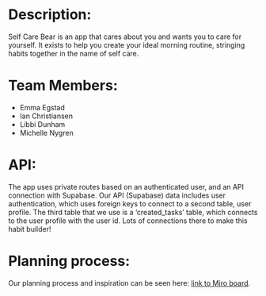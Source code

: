 # Description:

Self Care Bear is an app that cares about you and wants you to care for yourself. It exists to help you create your ideal morning routine, stringing habits together in the name of self care.

# Team Members:

- Emma Egstad
- Ian Christiansen
- Libbi Dunham
- Michelle Nygren

# API:

The app uses private routes based on an authenticated user, and an API connection with Supabase. Our API (Supabase) data includes user authentication, which uses foreign keys to connect to a second table, user profile. The third table that we use is a ‘created_tasks’ table, which connects to the user profile with the user id. Lots of connections there to make this habit builder!

# Planning process:

Our planning process and inspiration can be seen here: [link to Miro board](https://miro.com/app/board/uXjVOJ26IXo=/).
